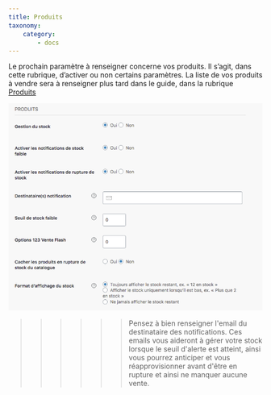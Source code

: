 ```yaml
---
title: Produits
taxonomy:
    category:
        - docs
---
```


Le prochain paramètre à renseigner concerne vos produits. Il s’agit, dans cette rubrique, d’activer ou non certains paramètres. La liste de vos produits à vendre sera à renseigner plus tard dans le guide, dans la rubrique [Produits](https://guide.123venteflash.com/boutique/catalogue/produits-simples)

![parametres-produits-guide-123venteflash](parametres-produits-guide-123venteflash.png)

>>>>>> Pensez à bien renseigner l'email du destinataire des notifications. Ces emails vous aideront à gérer votre stock lorsque le seuil d'alerte est atteint, ainsi vous pourrez anticiper et vous réapprovisionner avant d'être en rupture et ainsi ne manquer aucune vente. 

